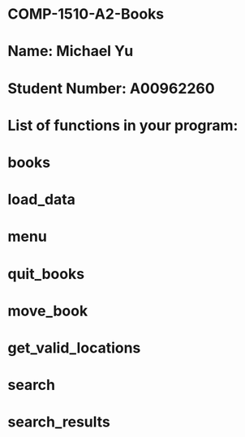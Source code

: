 # COMP-1510-A2-Books

# Name: Michael Yu

# Student Number: A00962260

# List of functions in your program: 
# books
# load_data
# menu
# quit_books
# move_book
# get_valid_locations
# search
# search_results

